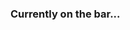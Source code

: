 <div class="row center-xs">
  <div class="content col-xs-12 col-md-6">
    <h3>Currently on the bar...</h3>
    <div id="beers"></div>
  </div>
  </div>

  <script>
  var Airtable = require('airtable');
  var base = new Airtable({ apiKey: 'keyRH3P8jfewj7AVu' }).base('appcEztmUPjaxmpbo');

  var loadBeers = function() {
    $('#beers').empty();

    base('Table 2').select({
sort: [
{field: 'Name', direction: 'asc'}
]
}).eachPage(function page(records, fetchNextPage) {
  records.forEach(function(record) {
      console.log('Retrieved ', record.get('Name'));

      var $beerInfo = $('<div>');
      $beerInfo.append($('<h3 class=name>').text(record.get('Name')));
      $beerInfo.append($('<span class=seperator>').text(' - '));
      $beerInfo.append($('<span class=brewery>').text(record.get('Brewery')));
      $beerInfo.append($('<span class=abv>').text(record.get('ABV')));
      $beerInfo.append($('<span class=tasting-notes>').text(record.get('TastingNotes')));
      $beerInfo.attr('data-record-id', record.getId());

      $('#beers').append($beerInfo);
      });
  });
};
loadBeers();
</script>
